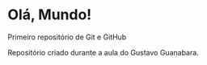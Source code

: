 # Olá, Mundo!
 Primeiro repositório de Git e GitHub

 Repositório criado durante a aula do Gustavo Guanabara.
